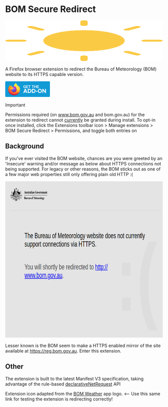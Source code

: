 # BOM Secure Redirect

<img src="/extension/icon.svg" width="100%" height="130">

A Firefox browser extension to redirect the Bureau of Meteorology (BOM) website to its HTTPS capable version.

[<img src="/img/get-the-addon-fx-apr-2020.svg" height="50">](https://addons.mozilla.org/firefox/addon/bom-secure-redirect/)

> [!IMPORTANT]
> Permissions required (on www.bom.gov.au and bom.gov.au) for the extension to redirect cannot [currently](https://bugzilla.mozilla.org/show_bug.cgi?id=1839129) be granted during install. To opt-in once installed, click the Extensions toolbar icon > Manage extensions > BOM Secure Redirect > Permissions, and toggle both entries on

## Background

If you've ever visited the BOM website, chances are you were greeted by an 'Insecure' warning and/or message as below about HTTPS connections not being supported. For legacy or other reasons, the BOM sticks out as one of a few major web properties still only offering plain old HTTP :(

<img src="/img/https-not-supported.png" height="500">

Lesser known is the BOM seem to make a HTTPS enabled mirror of the site available at https://reg.bom.gov.au. Enter this extension.

## Other

The extension is built to the latest Manifest V3 specification, taking advantage of the rule-based [declarativeNetRequest](https://developer.mozilla.org/docs/Mozilla/Add-ons/WebExtensions/API/declarativeNetRequest#comparison_with_the_webrequest_api) API

Extension icon adapted from the [BOM Weather](http://www.bom.gov.au/app/) app logo. <-- Use this same link for testing the extension is redirecting correctly!

